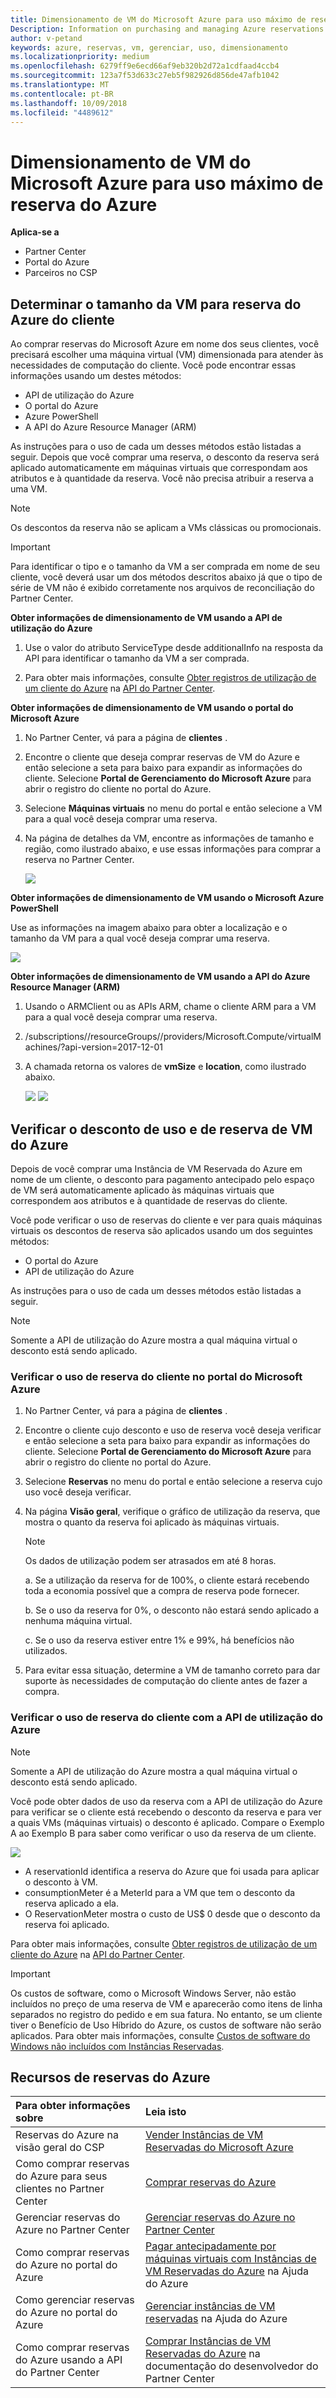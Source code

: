 ```yaml
---
title: Dimensionamento de VM do Microsoft Azure para uso máximo de reserva | Partner Center
Description: Information on purchasing and managing Azure reservations
author: v-petand
keywords: azure, reservas, vm, gerenciar, uso, dimensionamento
ms.localizationpriority: medium
ms.openlocfilehash: 6279ff9e6ecd66af9eb320b2d72a1cdfaad4ccb4
ms.sourcegitcommit: 123a7f53d633c27eb5f982926d856de47afb1042
ms.translationtype: MT
ms.contentlocale: pt-BR
ms.lasthandoff: 10/09/2018
ms.locfileid: "4489612"
---
```

# <a name="microsoft-azure-vm-sizing-for-maximum-reservation-usage"></a>Dimensionamento de VM do Microsoft Azure para uso máximo de reserva do Azure 

**Aplica-se a**

-  Partner Center
-  Portal do Azure
-  Parceiros no CSP

## <a name="determine-the-vm-size-for-a-customers-azure-reservation"></a>Determinar o tamanho da VM para reserva do Azure do cliente 

Ao comprar reservas do Microsoft Azure em nome dos seus clientes, você precisará escolher uma máquina virtual (VM) dimensionada para atender às necessidades de computação do cliente. Você pode encontrar essas informações usando um destes métodos:

-   API de utilização do Azure
-   O portal do Azure
-   Azure PowerShell
-   A API do Azure Resource Manager (ARM)

As instruções para o uso de cada um desses métodos estão listadas a seguir. Depois que você comprar uma reserva, o desconto da reserva será aplicado automaticamente em máquinas virtuais que correspondam aos atributos e à quantidade da reserva. Você não precisa atribuir a reserva a uma VM.

>[!NOTE]
>Os descontos da reserva não se aplicam a VMs clássicas ou promocionais.

>[!IMPORTANT]
>Para identificar o tipo e o tamanho da VM a ser comprada em nome de seu cliente, você deverá usar um dos métodos descritos abaixo já que o tipo de série de VM não é exibido corretamente nos arquivos de reconciliação do Partner Center.


**Obter informações de dimensionamento de VM usando a API de utilização do Azure**

1.  Use o valor do atributo ServiceType desde additionalInfo na resposta da API para identificar o tamanho da VM a ser comprada. 

2.  Para obter mais informações, consulte [Obter registros de utilização de um cliente do Azure](https://docs.microsoft.com/partner-center/develop/get-a-customer-s-utilization-record-for-azure) na [API do Partner Center](https://docs.microsoft.com/partner-center/develop/). 

**Obter informações de dimensionamento de VM usando o portal do Microsoft Azure**

1.  No Partner Center, vá para a página de **clientes** .

2.  Encontre o cliente que deseja comprar reservas de VM do Azure e então selecione a seta para baixo para expandir as informações do cliente. Selecione **Portal de Gerenciamento do Microsoft Azure** para abrir o registro do cliente no portal do Azure. 

3.  Selecione **Máquinas virtuais** no menu do portal e então selecione a VM para a qual você deseja comprar uma reserva. 

4.  Na página de detalhes da VM, encontre as informações de tamanho e região, como ilustrado abaixo, e use essas informações para comprar a reserva no Partner Center.  

    ![](images/usage1.png)

**Obter informações de dimensionamento de VM usando o Microsoft Azure PowerShell**

Use as informações na imagem abaixo para obter a localização e o tamanho da VM para a qual você deseja comprar uma reserva. 

![](images/usage2.png)

**Obter informações de dimensionamento de VM usando a API do Azure Resource Manager (ARM)**

1.  Usando o ARMClient ou as APIs ARM, chame o cliente ARM para a VM para a qual você deseja comprar uma reserva.

2.  /subscriptions/<Subscription ID>/resourceGroups/<Resource group name>/providers/Microsoft.Compute/virtualMachines/<VM Instance Name>?api-version=2017-12-01

3.  A chamada retorna os valores de **vmSize** e **location**, como ilustrado abaixo.

    ![](images/usage3.png)
    ![](images/usage4.png)
 

## <a name="verify-azure-vm-usage-and-reservation-discount"></a>Verificar o desconto de uso e de reserva de VM do Azure

Depois de você comprar uma Instância de VM Reservada do Azure em nome de um cliente, o desconto para pagamento antecipado pelo espaço de VM será automaticamente aplicado às máquinas virtuais que correspondem aos atributos e à quantidade de reservas do cliente. 

Você pode verificar o uso de reservas do cliente e ver para quais máquinas virtuais os descontos de reserva são aplicados usando um dos seguintes métodos:   

-   O portal do Azure
-   API de utilização do Azure

As instruções para o uso de cada um desses métodos estão listadas a seguir.

>[!NOTE]
>Somente a API de utilização do Azure mostra a qual máquina virtual o desconto está sendo aplicado.  

### <a name="verify-the-customers-reservation-usage-in-the-microsoft-azure-portal"></a>Verificar o uso de reserva do cliente no portal do Microsoft Azure

1.  No Partner Center, vá para a página de **clientes** .

2.  Encontre o cliente cujo desconto e uso de reserva você deseja verificar e então selecione a seta para baixo para expandir as informações do cliente. Selecione **Portal de Gerenciamento do Microsoft Azure** para abrir o registro do cliente no portal do Azure. 

3.  Selecione **Reservas** no menu do portal e então selecione a reserva cujo uso você deseja verificar. 

4.  Na página **Visão geral**, verifique o gráfico de utilização da reserva, que mostra o quanto da reserva foi aplicado às máquinas virtuais. 

    >[!NOTE]
    >Os dados de utilização podem ser atrasados em até 8 horas.
    
    a.  Se a utilização da reserva for de 100%, o cliente estará recebendo toda a economia possível que a compra de reserva pode fornecer. 
    
    b.  Se o uso da reserva for 0%, o desconto não estará sendo aplicado a nenhuma máquina virtual. 
    
    c.  Se o uso da reserva estiver entre 1% e 99%, há benefícios não utilizados. 

5.  Para evitar essa situação, determine a VM de tamanho correto para dar suporte às necessidades de computação do cliente antes de fazer a compra.

### <a name="verify-the-customers-reservation-usage-with-the-azure-utilization-api"></a>Verificar o uso de reserva do cliente com a API de utilização do Azure

>[!NOTE]
>Somente a API de utilização do Azure mostra a qual máquina virtual o desconto está sendo aplicado.  

Você pode obter dados de uso da reserva com a API de utilização do Azure para verificar se o cliente está recebendo o desconto da reserva e para ver a quais VMs (máquinas virtuais) o desconto é aplicado. Compare o Exemplo A ao Exemplo B para saber como verificar o uso da reserva de um cliente. 

![](images\usage5.png)

-   A reservationId identifica a reserva do Azure que foi usada para aplicar o desconto à VM.
-   consumptionMeter é a MeterId para a VM que tem o desconto da reserva aplicado a ela.
-   O ReservationMeter mostra o custo de US$ 0 desde que o desconto da reserva foi aplicado. 

Para obter mais informações, consulte [Obter registros de utilização de um cliente do Azure](https://docs.microsoft.com/partner-center/develop/get-a-customer-s-utilization-record-for-azure) na [API do Partner Center](https://docs.microsoft.com/partner-center/develop/).

>[!IMPORTANT]
>Os custos de software, como o Microsoft Windows Server, não estão incluídos no preço de uma reserva de VM e aparecerão como itens de linha separados no registro do pedido e em sua fatura. No entanto, se um cliente tiver o Benefício de Uso Híbrido do Azure, os custos de software não serão aplicados. Para obter mais informações, consulte [Custos de software do Windows não incluídos com Instâncias Reservadas](https://docs.microsoft.com/azure/billing/billing-reserved-instance-windows-software-costs).  

## <a name="azure-reservations-resources"></a>Recursos de reservas do Azure
|**Para obter informações sobre**   |**Leia isto**    |
|:-----------------------------|:-----------------|
|Reservas do Azure na visão geral do CSP  | [Vender Instâncias de VM Reservadas do Microsoft Azure](azure-reservations.md)
|Como comprar reservas do Azure para seus clientes no Partner Center   |[Comprar reservas do Azure](azure-reservations-buying.md)
| Gerenciar reservas do Azure no Partner Center | [Gerenciar reservas do Azure no Partner Center](azure-reservations-manage.md)
|Como comprar reservas do Azure no portal do Azure | [Pagar antecipadamente por máquinas virtuais com Instâncias de VM Reservadas do Azure](https://docs.microsoft.com/azure/virtual-machines/windows/prepay-reserved-vm-instances) na Ajuda do Azure |
|Como gerenciar reservas do Azure no portal do Azure   |[Gerenciar instâncias de VM reservadas](https://docs.microsoft.com/azure/billing/billing-manage-reserved-vm-instance) na Ajuda do Azure  |
|Como comprar reservas do Azure usando a API do Partner Center | [Comprar Instâncias de VM Reservadas do Azure](https://docs.microsoft.com/partner-center/develop/purchase-azure-reservations) na documentação do desenvolvedor do Partner Center



